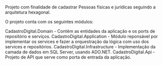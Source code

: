 Projeto com finalidade de cadastrar Pessoas físicas e jurídicas seguindo a arquitetura hexagonal.

O projeto conta com os seguintes módulos:

CadastroDigital.Domain - Contém as entidades da aplicação e os ports de repositório e serviços.
CadastroDigital.Application - Módulo reponsável por implementar os services e fazer a orquestração da lógica com uso dos services e repositórios.
CadastroDigital.Infrastructure - Implementação da camada de dados em SQL Server, usando ADO.NET.
CadastroDigital.Api - Projeto de API que serve como porta de entrada da aplicação. 
